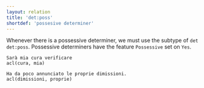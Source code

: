```yaml
---
layout: relation
title: 'det:poss'
shortdef: 'possesive determiner'
---
```


Whenever there is a possessive determiner, we must use the subtype of <code>det</code> <code>det:poss</code>. Possessive determiners have the feature <code>Possessive</code> set on <code>Yes</code>.

~~~ sdparse
Sarà mia cura verificare 
acl(cura, mia)
~~~
~~~ sdparse
Ha da poco annunciato le proprie dimissioni. 
acl(dimissioni, proprie)
~~~
